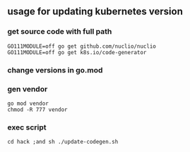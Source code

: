 ## usage for updating kubernetes version

### get source code with full path

```
GO111MODULE=off go get github.com/nuclio/nuclio
GO111MODULE=off go get k8s.io/code-generator 
```

### change versions in go.mod

### gen vendor

```
go mod vendor 
chmod -R 777 vendor 
```

### exec script

```
cd hack ;and sh ./update-codegen.sh 
```


